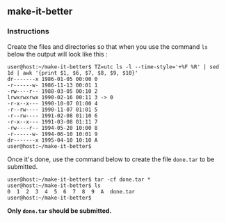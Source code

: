 ## make-it-better

### Instructions

Create the files and directories so that when you use the command `ls` below the output will look like this :

```console
user@host:~/make-it-better$ TZ=utc ls -l --time-style='+%F %R' | sed 1d | awk '{print $1, $6, $7, $8, $9, $10}'
dr-------x 1986-01-05 00:00 0
-r------w- 1986-11-13 00:01 1
-rw----r-- 1988-03-05 00:10 2
lrwxrwxrwx 1990-02-16 00:11 3 -> 0
-r-x--x--- 1990-10-07 01:00 4
-r--rw---- 1990-11-07 01:01 5
-r--rw---- 1991-02-08 01:10 6
-r-x--x--- 1991-03-08 01:11 7
-rw----r-- 1994-05-20 10:00 8
-r------w- 1994-06-10 10:01 9
dr-------x 1995-04-10 10:10 A
user@host:~/make-it-better$
```

Once it's done, use the command below to create the file `done.tar` to be submitted.

```console
user@host:~/make-it-better$ tar -cf done.tar *
user@host:~/make-it-better$ ls
0  1  2  3  4  5  6  7  8  9  A  done.tar
user@host:~/make-it-better$
```

**Only `done.tar` should be submitted.**
